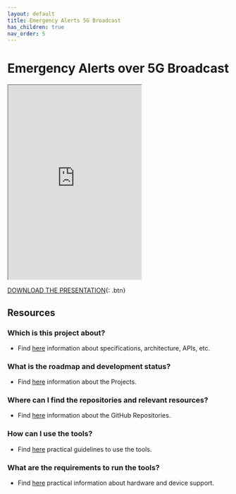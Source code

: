 ```yaml
---
layout: default
title: Emergency Alerts 5G Broadcast
has_children: true
nav_order: 5
---
```


# Emergency Alerts over 5G Broadcast
<iframe width="60%" height="440" src="https://drive.google.com/file/d/1XzvNDadtrwxrCoLIpuQQntv6JzOVMn2_/preview"></iframe>

[DOWNLOAD THE PRESENTATION](https://drive.google.com/file/d/1XzvNDadtrwxrCoLIpuQQntv6JzOVMn2_/preview){: .btn} 

## Resources

### Which is this project about?
* Find [here](./under-development.html) information about specifications, architecture, APIs, etc.

### What is the roadmap and development status?
* Find [here](./projects.html) information about the Projects.
 
### Where can I find the repositories and relevant resources?
* Find [here](./repositories.html) information about the GitHub Repositories.

### How can I use the tools?
* Find [here](./tutorials.html) practical guidelines to use the tools.

### What are the requirements to run the tools?
* Find [here](./requirements.html) practical information about hardware and device support. 
